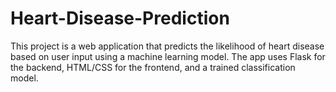 # Heart-Disease-Prediction
This project is a web application that predicts the likelihood of heart disease based on user input using a machine learning model. The app uses Flask for the backend, HTML/CSS for the frontend, and a trained classification model.
